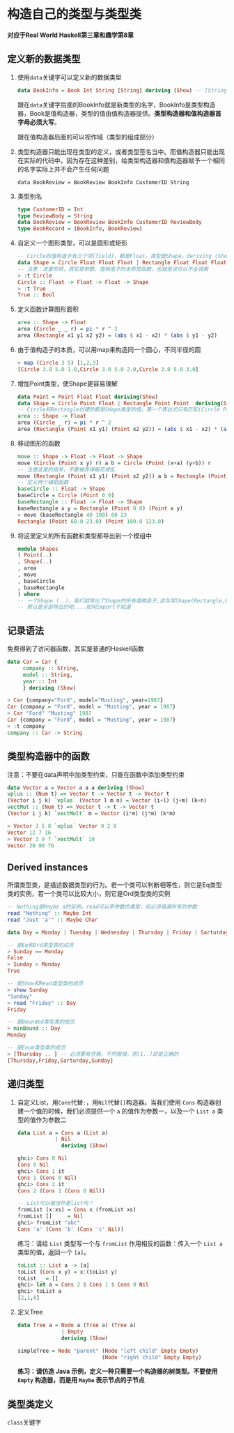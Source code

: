 # 构造自己的类型与类型类

**对应于Real World Haskell第三章和趣学第8章**

## 定义新的数据类型

1. 使用`data`关键字可以定义新的数据类型

    ```haskell
    data BookInfo = Book Int String [String] deriving (Show) -- [String]表示作者
    ```

    跟在`data`关键字后面的BookInfo就是新类型的名字，BookInfo是类型构造器，Book是值构造器，类型的值由值构造器提供。**类型构造器和值构造器首字母必须大写**。

    跟在值构造器后面的可以视作域（类型的组成部分）

2. 类型构造器只能出现在类型的定义，或者类型签名当中。而值构造器只能出现在实际的代码中。因为存在这种差别，给类型构造器和值构造器赋予一个相同的名字实际上并不会产生任何问题

    `data BookReview = BookReview BookInfo CustomerID String`

3. 类型别名

    ```haskell
    type CustomerID = Int
    type ReviewBody = String
    data BookReview = BookReview BookInfo CustomerID ReviewBody
    type BookRecord = (BookInfo, BookReview)
    ```

    

4. 自定义一个图形类型，可以是圆形或矩形

   ```haskell
   -- Circle的值构造子有三个项(field)，都是Float。类型是Shape。deriving (Show)表示派生于Show，从而可以打印到ghci中
   data Shape = Circle Float Float Float | Rectangle Float Float Float Float deriving (Show)
   -- 注意：这里的项，其实是参数，值构造子的本质是函数，也就是说可以不全调用
   > :t Circle
   Circle :: Float -> Float -> Float -> Shape
   > :t True
   True :: Bool
   ```

   

5. 定义函数计算图形面积

   ```haskell
   area :: Shape -> Float
   area (Circle _ _ r) = pi * r ^ 2
   area (Rectangle x1 y1 x2 y2) = (abs $ x1 - x2) * (abs $ y1 - y2)
   ```

6. 由于值构造子的本质，可以用map来构造同一个圆心，不同半径的圆

   ```haskell
   > map (Circle 3 5) [1,2,3]
   [Circle 3.0 5.0 1.0,Circle 3.0 5.0 2.0,Circle 3.0 5.0 3.0]
   ```

7. 增加Point类型，使Shape更容易理解

   ```haskell
   data Point = Point Float Float deriving(Show)
   data Shape = Circle Point Float | Rectangle Point Point  deriving(Show)
   -- Circle和Rectangle创建的都是SHape类型的值，第一个表达式只有匹配(Circle Point Float)模式才会成功，而第二个表达式只有在匹配 (Rectangle Point Point) 时才会成功
   area :: Shape -> Float
   area (Circle _ r) = pi * r ^ 2
   area (Rectangle (Point x1 y1) (Point x2 y2)) = (abs $ x1 - x2) * (abs $ y1 - y2)
   ```

   

8. 移动图形的函数

   ```haskell
   move :: Shape -> Float -> Float -> Shape
   move (Circle (Point x y) r) a b = Circle (Point (x+a) (y+b)) r
   -- 注意这里的括号，不要被弄得眼花缭乱
   move (Rectangle (Point x1 y1) (Point x2 y2)) a b = Rectangle (Point (x1+a) (y1+b)) (Point(x2+a) (y2+b))
   -- 定义两个辅助函数
   baseCircle :: Float -> Shape
   baseCircle = Circle (Point 0 0)
   baseRectangle :: Float -> Float -> Shape
   baseRectangle x y = Rectangle (Point 0 0) (Point x y)
   > move (baseRectangle 40 100) 60 23
   Rectangle (Point 60.0 23.0) (Point 100.0 123.0)
   ```

   

9. 将这里定义的所有函数和类型都导出到一个模组中

   ```haskell
   module Shapes
   ( Point(..)
   , Shape(..)
   , area
   , move
   , baseCircle
   , baseRectangle
   ) where
   -- 一个Shape (..)，我们就导出了Shape的所有值构造子,这与写Shape(Rectangle,Circle) 等价
   -- 默认是全部导出的吧....如何import不知道
   ```

   

## 记录语法

免费得到了访问器函数，其实是普通的Haskell函数

```haskell
data Car = Car {
	 company :: String, 
	 model :: String, 
	 year :: Int
	 } deriving (Show)

> Car {company="Ford", model="Musting", year=1987}
Car {company = "Ford", model = "Musting", year = 1987}
> Car "Ford" "Musting" 1987
Car {company = "Ford", model = "Musting", year = 1987}
> :t company
company :: Car -> String
```



## 类型构造器中的函数

注意：不要在data声明中加类型约束，只能在函数中添加类型约束

```haskell
data Vector a = Vector a a a deriving (Show)
vplus :: (Num t) => Vector t -> Vector t -> Vector t
(Vector i j k) `vplus` (Vector l m n) = Vector (i+l) (j+m) (k+n)
vectMut :: (Num t) => Vector t -> t -> Vector t
(Vector i j k) `vectMult` m = Vector (i*m) (j*m) (k*m)

> Vector 3 5 8 `vplus` Vector 9 2 8
Vector 12 7 16
> Vector 3 9 7 `vectMult` 10
Vector 30 90 70
```



## Derived instances

所谓类型类，是描述数据类型的行为。若一个类可以判断相等性，则它是Eq类型类的实例，若一个类可以比较大小，则它是Ord类型类的实例

```haskell
-- Nothing是Maybe a的实例。read可以带参数的类型，但必须填满所有的参数
read "Nothing" :: Maybe Int
read "Just 'a'" :: Maybe Char
```

```haskell
data Day = Monday | Tuesday | Wednesday | Thursday | Friday | Sarturday | Sunday deriving (Eq, Ord, Show, Read, Bounded, Enum)

-- 是Eq和Ord类型类的成员
> Sunday == Monday
False
> Sunday > Monday
True

-- 是Show和Read类型类的成员
> show Sunday
"Sunday"
> read "Friday" :: Day
Friday

-- 是Bounded类型类的成员
> minBound :: Day
Monday

-- 是Enum类型类的成员
> [Thursday .. ] -- 必须要有空格，不然报错，而[1..]却是正确的
[Thursday,Friday,Sarturday,Sunday]
```



## 递归类型

1. 自定义List，用`Cons`代替`:`，用`Nil`代替`[]`构造器。当我们使用 `Cons` 构造器创建一个值的时候，我们必须提供一个 `a` 的值作为参数一，以及一个 `List a` 类型的值作为参数二

   ```haskell
   data List a = Cons a (List a)
               | Nil
                 deriving (Show)
   
   ghci> Cons 0 Nil
   Cons 0 Nil
   ghci> Cons 1 it
   Cons 1 (Cons 0 Nil)
   ghci> Cons 2 it
   Cons 2 (Cons 1 (Cons 0 Nil))
   
   -- List可以被当作是list吗？
   fromList (x:xs) = Cons x (fromList xs)
   fromList []     = Nil
   ghci> fromList "abc"
   Cons 'a' (Cons 'b' (Cons 'c' Nil))
   ```

   练习：请给 `List` 类型写一个与 `fromList` 作用相反的函数：传入一个 `List a` 类型的值，返回一个 `[a]`。

   ```haskell
   toList :: List a -> [a]
   toList (Cons x y) = x:(toList y)
   toList _ = []
   ghci> let a = Cons 2 $ Cons 1 $ Cons 0 Nil
   ghci> toList a
   [2,1,0]
   ```

   

2. 定义Tree

   ```haskell
   data Tree a = Node a (Tree a) (Tree a)
                 | Empty
                 deriving (Show)
   
   simpleTree = Node "parent" (Node "left child" Empty Empty)
                              (Node "right child" Empty Empty)
   ```

   **练习：请仿造 Java 示例，定义一种只需要一个构造器的树类型。不要使用 `Empty` 构造器，而是用 `Maybe` 表示节点的子节点**

   

## 类型类定义

`class`关键字